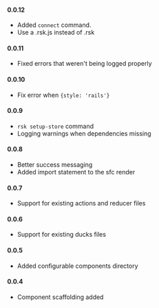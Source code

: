 #### 0.0.12
- Added `connect` command.
- Use a .rsk.js instead of .rsk

#### 0.0.11
- Fixed errors that weren't being logged properly

#### 0.0.10
- Fix error when `{style: 'rails'}`

#### 0.0.9
- `rsk setup-store` command
-  Logging warnings when dependencies missing

#### 0.0.8
- Better success messaging
- Added import statement to the sfc render

#### 0.0.7
- Support for existing actions and reducer files

#### 0.0.6
- Support for existing ducks files

#### 0.0.5
- Added configurable components directory

#### 0.0.4
- Component scaffolding added